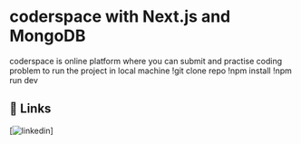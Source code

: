 
# coderspace with Next.js and MongoDB

coderspace is online platform where you can submit and practise coding problem to run the project in local machine
!git clone repo
!npm install
!npm run dev



## 🔗 Links
[![linkedin](www.linkedin.com/in/aniket-yadav-4a156b192)]


